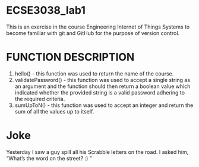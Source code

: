 # ECSE3038_lab1
This is an exercise in the course Engineering Internet of Things Systems to become familiar with git and GitHub for the purpose of version control.
# FUNCTION DESCRIPTION
1. hello() - this function was used to return the name of the course.
2. validatePassword() - this function was used to accept a single string as an argument and the function should then return a boolean value which indicated whether the provided string is a valid password adhering to the required criteria.
3. sumUpToN() - this function was used to accept an integer and return the sum of all the values up to itself.
# Joke
Yesterday I saw a guy spill all his Scrabble letters on the road. I asked him, “What’s the word on the street? :) ”
